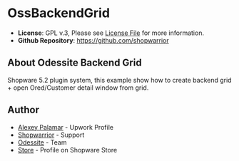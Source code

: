 # OssBackendGrid
- **License**: GPL v.3, Please see [License File](LICENSE) for more information.
- **Github Repository**: <https://github.com/shopwarrior>

## About Odessite Backend Grid

Shopware 5.2 plugin system, this example show how to create backend grid + open Ored/Customer detail window from grid.

## Author

* [Alexey Palamar](https://www.upwork.com/o/profiles/users/_~01892f92fc00da0f42/) - Upwork Profile
* [Shopwarrior](http://shopwarrior.net/) - Support
* [Odessite](http://odessite.com.ua/) - Team
* [Store](http://store.shopware.com/odessite.html) - Profile on Shopware Store